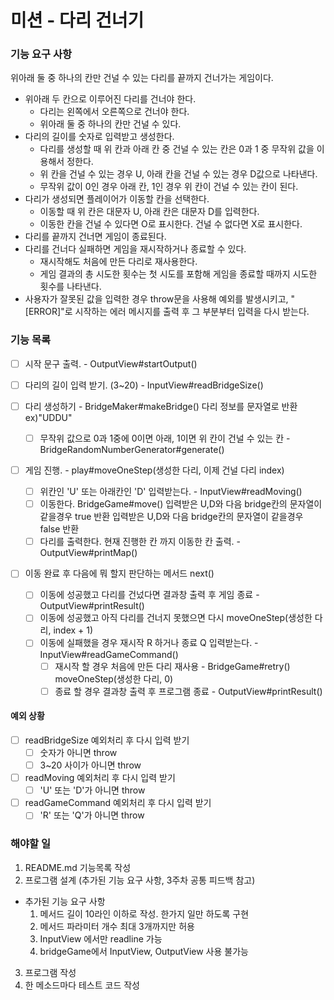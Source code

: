# 미션 - 다리 건너기

### 기능 요구 사항

위아래 둘 중 하나의 칸만 건널 수 있는 다리를 끝까지 건너가는 게임이다.

- 위아래 두 칸으로 이루어진 다리를 건너야 한다.
  - 다리는 왼쪽에서 오른쪽으로 건너야 한다.
  - 위아래 둘 중 하나의 칸만 건널 수 있다.
- 다리의 길이를 숫자로 입력받고 생성한다.
  - 다리를 생성할 때 위 칸과 아래 칸 중 건널 수 있는 칸은 0과 1 중 무작위 값을 이용해서 정한다.
  - 위 칸을 건널 수 있는 경우 U, 아래 칸을 건널 수 있는 경우 D값으로 나타낸다.
  - 무작위 값이 0인 경우 아래 칸, 1인 경우 위 칸이 건널 수 있는 칸이 된다.
- 다리가 생성되면 플레이어가 이동할 칸을 선택한다.
  - 이동할 때 위 칸은 대문자 U, 아래 칸은 대문자 D를 입력한다.
  - 이동한 칸을 건널 수 있다면 O로 표시한다. 건널 수 없다면 X로 표시한다.
- 다리를 끝까지 건너면 게임이 종료된다.
- 다리를 건너다 실패하면 게임을 재시작하거나 종료할 수 있다.
  - 재시작해도 처음에 만든 다리로 재사용한다.
  - 게임 결과의 총 시도한 횟수는 첫 시도를 포함해 게임을 종료할 때까지 시도한 횟수를 나타낸다.
- 사용자가 잘못된 값을 입력한 경우 throw문을 사용해 예외를 발생시키고, "[ERROR]"로 시작하는 에러 메시지를 출력 후 그 부분부터 입력을 다시 받는다.

### 기능 목록

- [ ] 시작 문구 출력. - OutputView#startOutput()

- [ ] 다리의 길이 입력 받기. (3~20) - InputView#readBridgeSize()

- [ ] 다리 생성하기 - BridgeMaker#makeBridge()
      다리 정보를 문자열로 반환 ex)"UDDU"

  - [ ] 무작위 값으로 0과 1중에 0이면 아래, 1이면 위 칸이 건널 수 있는 칸 - BridgeRandomNumberGenerator#generate()

- [ ] 게임 진행. - play#moveOneStep(생성한 다리, 이제 건널 다리 index)

  - [ ] 위칸인 'U' 또는 아래칸인 'D' 입력받는다. - InputView#readMoving()
  - [ ] 이동한다. BridgeGame#move()
        입력받은 U,D와 다음 bridge칸의 문자열이 같을경우 true 반환
        입력받은 U,D와 다음 bridge칸의 문자열이 같을경우 false 반환
  - [ ] 다리를 출력한다. 현재 진행한 칸 까지 이동한 칸 출력. - OutputView#printMap()

- [ ] 이동 완료 후 다음에 뭐 할지 판단하는 메서드 next()

  - [ ] 이동에 성공했고 다리를 건넜다면 결과창 출력 후 게임 종료 - OutputView#printResult()
  - [ ] 이동에 성공했고 아직 다리를 건너지 못했으면 다시 moveOneStep(생성한 다리, index + 1)
  - [ ] 이동에 실패했을 경우 재시작 R 하거나 종료 Q 입력받는다. - InputView#readGameCommand()
    - [ ] 재시작 할 경우 처음에 만든 다리 재사용 - BridgeGame#retry()
          moveOneStep(생성한 다리, 0)
    - [ ] 종료 할 경우 결과창 출력 후 프로그램 종료 - OutputView#printResult()

#### 예외 상황

- [ ] readBridgeSize 예외처리 후 다시 입력 받기
  - [ ] 숫자가 아니면 throw
  - [ ] 3~20 사이가 아니면 throw
- [ ] readMoving 예외처리 후 다시 입력 받기
  - [ ] 'U' 또는 'D'가 아니면 throw
- [ ] readGameCommand 예외처리 후 다시 입력 받기
  - [ ] 'R' 또는 'Q'가 아니면 throw

### 해야할 일

1. README.md 기능목록 작성
2. 프로그램 설계 (추가된 기능 요구 사항, 3주차 공통 피드백 참고)

- 추가된 기능 요구 사항
  1. 메서드 길이 10라인 이하로 작성. 한가지 일만 하도록 구현
  2. 메서드 파라미터 개수 최대 3개까지만 허용
  3. InputView 에서만 readline 가능
  4. bridgeGame에서 InputView, OutputView 사용 불가능

3. 프로그램 작성
4. 한 메소드마다 테스트 코드 작성
